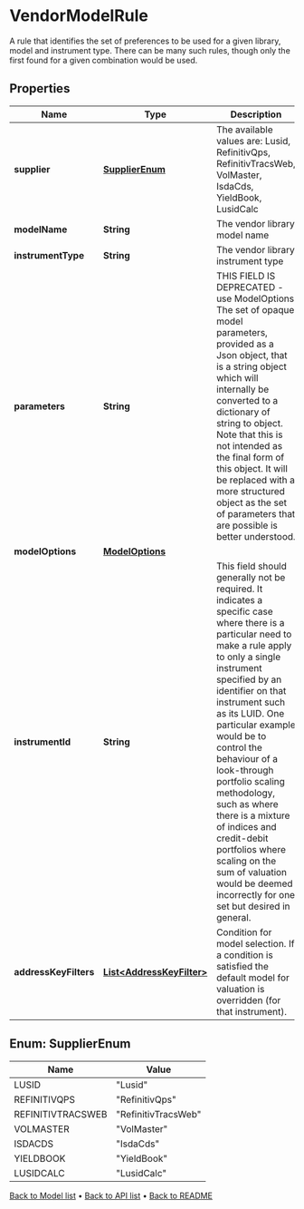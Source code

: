 

# VendorModelRule

A rule that identifies the set of preferences to be used for a given library, model and instrument type. There can be many such rules, though only the first found for a given combination would be used.

## Properties

| Name | Type | Description | Notes |
|------------ | ------------- | ------------- | -------------|
|**supplier** | [**SupplierEnum**](#SupplierEnum) | The available values are: Lusid, RefinitivQps, RefinitivTracsWeb, VolMaster, IsdaCds, YieldBook, LusidCalc |  |
|**modelName** | **String** | The vendor library model name |  |
|**instrumentType** | **String** | The vendor library instrument type |  |
|**parameters** | **String** | THIS FIELD IS DEPRECATED - use ModelOptions The set of opaque model parameters, provided as a Json object, that is a string object which will internally be converted to a dictionary of string to object. Note that this is not intended as the final form of this object. It will be replaced with a more structured object as the set of parameters that are possible is better understood. |  [optional] |
|**modelOptions** | [**ModelOptions**](ModelOptions.md) |  |  [optional] |
|**instrumentId** | **String** | This field should generally not be required. It indicates a specific case where there is a particular need to make a rule apply to only a single instrument specified by an identifier on that instrument such as its LUID. One particular example would be to control the behaviour of a look-through portfolio scaling methodology, such as where there is a mixture of indices and credit-debit portfolios where scaling on the sum of valuation would be deemed incorrectly for one set but desired in general. |  [optional] |
|**addressKeyFilters** | [**List&lt;AddressKeyFilter&gt;**](AddressKeyFilter.md) | Condition for model selection. If a condition is satisfied the default model for valuation is overridden (for that instrument). |  [optional] |



## Enum: SupplierEnum

| Name | Value |
|---- | -----|
| LUSID | &quot;Lusid&quot; |
| REFINITIVQPS | &quot;RefinitivQps&quot; |
| REFINITIVTRACSWEB | &quot;RefinitivTracsWeb&quot; |
| VOLMASTER | &quot;VolMaster&quot; |
| ISDACDS | &quot;IsdaCds&quot; |
| YIELDBOOK | &quot;YieldBook&quot; |
| LUSIDCALC | &quot;LusidCalc&quot; |



[Back to Model list](../README.md#documentation-for-models) &#8226; [Back to API list](../README.md#documentation-for-api-endpoints) &#8226; [Back to README](../README.md)


